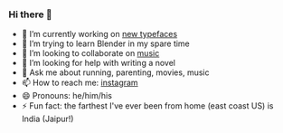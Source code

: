 ### Hi there 👋

- 🔭 I’m currently working on [new typefaces](https://www.tyfromtheinternet.com)
- 🌱 I’m trying to learn Blender in my spare time
- 👯 I’m looking to collaborate on [music](https://www.adventureson.band)
- 🤔 I’m looking for help with writing a novel
- 💬 Ask me about running, parenting, movies, music
- 📫 How to reach me: [instagram](https://www.instagram.com/tyfromtheinternet)
- 😄 Pronouns: he/him/his
- ⚡ Fun fact: the farthest I've ever been from home (east coast US) is India (Jaipur!)
